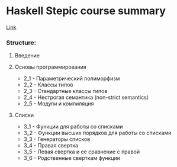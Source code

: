 # Haskell Stepic course summary

[Link](https://stepik.org/course/75/syllabus)

### Structure:

1. Введение

2. Основы программирования
   - 2_1 - Параметрический полиморфизм
   - 2_2 - Классы типов
   - 2_3 - Стандартные классы типов
   - 2_4 - Нестрогая семантика (non-strict semantics)
   - 2_5 - Модули и компиляция
3. Списки
   - 3_1 - Функции для работы со списками
   - 3_2 - Функции высших порядков для работы со списками
   - 3_3 - Генераторы списков
   - 3_4 - Правая свертка
   - 3_5 - Левая свертка и ее сравнение с правой
   - 3_6 - Родственные сверткам функции

